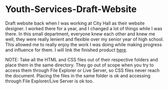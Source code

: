 # Youth-Services-Draft-Website
Draft website back when I was working at City Hall as their website designer. I worked there for a year, and I changed a lot of things while I was there. In this small department, everyone knew each other and knew me well, they were really lenient and flexible over my senior year of high school. This allowed me to really enjoy the work I was doing while making progress and influence for them. I will link the finished product [here](https://www.departmentofnorwalkyouthservices.com/).



NOTE: Take all the HTML and CSS files out of their respective folders and place them in the same directory. They go out of scope when you try to access them through 
File Explorer or Live Server, so CSS files never reach the document. Placing the files in the same folder is ok and accessing through File Explorer/Live Server is ok too.

